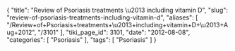 {
    "title": "Review of Psoriasis treatments \u2013 including vitamin D",
    "slug": "review-of-psoriasis-treatments-including-vitamin-d",
    "aliases": [
        "/Review+of+Psoriasis+treatments+\u2013+including+vitamin+D+\u2013+Aug+2012",
        "/3101"
    ],
    "tiki_page_id": 3101,
    "date": "2012-08-08",
    "categories": [
        "Psoriasis"
    ],
    "tags": [
        "Psoriasis"
    ]
}